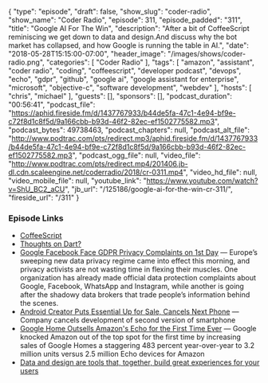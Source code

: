 {
  "type": "episode",
  "draft": false,
  "show_slug": "coder-radio",
  "show_name": "Coder Radio",
  "episode": 311,
  "episode_padded": "311",
  "title": "Google AI For The Win",
  "description": "After a bit of CoffeeScript reminiscing we get down to data and design.And discuss why the bot market has collapsed, and how Google is running the table in AI.",
  "date": "2018-05-28T15:15:00-07:00",
  "header_image": "/images/shows/coder-radio.png",
  "categories": [
    "Coder Radio"
  ],
  "tags": [
    "amazon",
    "assistant",
    "coder radio",
    "coding",
    "coffeescript",
    "developer podcast",
    "devops",
    "echo",
    "gdpr",
    "github",
    "google ai",
    "google assistant for enterprise",
    "microsoft",
    "objective-c",
    "software development",
    "webdev"
  ],
  "hosts": [
    "chris",
    "michael"
  ],
  "guests": [],
  "sponsors": [],
  "podcast_duration": "00:56:41",
  "podcast_file": "https://aphid.fireside.fm/d/1437767933/b44de5fa-47c1-4e94-bf9e-c72f8d1c8f5d/9a166cbb-b93d-46f2-82ec-ef1502775582.mp3",
  "podcast_bytes": 49738463,
  "podcast_chapters": null,
  "podcast_alt_file": "http://www.podtrac.com/pts/redirect.mp3/aphid.fireside.fm/d/1437767933/b44de5fa-47c1-4e94-bf9e-c72f8d1c8f5d/9a166cbb-b93d-46f2-82ec-ef1502775582.mp3",
  "podcast_ogg_file": null,
  "video_file": "http://www.podtrac.com/pts/redirect.mp4/201406.jb-dl.cdn.scaleengine.net/coderradio/2018/cr-0311.mp4",
  "video_hd_file": null,
  "video_mobile_file": null,
  "youtube_link": "https://www.youtube.com/watch?v=ShU_BC2_aCU",
  "jb_url": "/125186/google-ai-for-the-win-cr-311/",
  "fireside_url": "/311"
}


### Episode Links

  * [CoffeeScript](https://coffeescript.org/ "CoffeeScript")
  * [Thoughts on Dart?](https://pastebin.com/Xb3LMXPg "Thoughts on Dart?")
  * [Google Facebook Face GDPR Privacy Complaints on 1st Day](http://fortune.com/2018/05/25/google-facebook-gdpr-forced-consent/ "Google Facebook Face GDPR Privacy Complaints on 1st Day") — Europe’s sweeping new data privacy regime came into effect this morning, and privacy activists are not wasting time in flexing their muscles. One organization has already made official data protection complaints about Google, Facebook, WhatsApp and Instagram, while another is going after the shadowy data brokers that trade people’s information behind the scenes.
  * [Android Creator Puts Essential Up for Sale, Cancels Next Phone](https://www.bloomberg.com/news/articles/2018-05-24/andy-rubin-s-phone-maker-essential-is-said-to-consider-sale "Android Creator Puts Essential Up for Sale, Cancels Next Phone") — Company cancels development of second version of smartphone 
  * [Google Home Outsells Amazon's Echo for the First Time Ever](https://gizmodo.com/google-just-turned-a-huge-corner-in-the-smart-speaker-g-1826290334 "Google Home Outsells Amazon's Echo for the First Time Ever") — Google knocked Amazon out of the top spot for the first time by increasing sales of Google Homes a staggering 483 percent year-over-year to 3.2 million units versus 2.5 million Echo devices for Amazon
  * [Data and design are tools that, together, build great experiences for your users](https://www.oreilly.com/ideas/data-and-design-are-tools-that-together-build-great-experiences-for-your-users "Data and design are tools that, together, build great experiences for your users")



